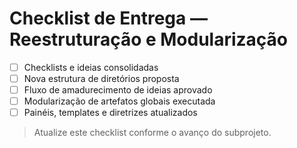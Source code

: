 # Checklist de Entrega — Reestruturação e Modularização

- [ ] Checklists e ideias consolidadas
- [ ] Nova estrutura de diretórios proposta
- [ ] Fluxo de amadurecimento de ideias aprovado
- [ ] Modularização de artefatos globais executada
- [ ] Painéis, templates e diretrizes atualizados

> Atualize este checklist conforme o avanço do subprojeto.